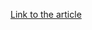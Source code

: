 [Link to the article](https://www.akamai.com/blog/security/understanding-international-revenue-share-fraud)
